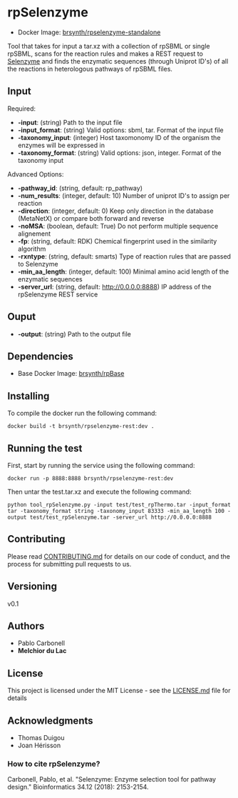 # rpSelenzyme

* Docker Image: [brsynth/rpselenzyme-standalone](https://hub.docker.com/r/brsynth/rpselenzyme-rest)

Tool that takes for input a tar.xz with a collection of rpSBML or single rpSBML, scans for the reaction rules and makes a REST request to [Selenzyme](Selenzyme.synbiochem.co.uk) and finds the enzymatic sequences (through Uniprot ID's) of all the reactions in heterologous pathways of rpSBML files.

## Input

Required:
* **-input**: (string) Path to the input file
* **-input_format**: (string) Valid options: sbml, tar. Format of the input file
* **-taxonomy_input**: (integer) Host taxomonomy ID of the organism the enzymes will be expressed in
* **-taxonomy_format**: (string) Valid options: json, integer. Format of the taxonomy input

Advanced Options:
* **-pathway_id**: (string, default: rp_pathway)
* **-num_results**: (integer, default: 10) Number of uniprot ID's to assign per reaction 
* **-direction**: (integer, default: 0) Keep only direction in the database (MetaNetX) or compare both forward and reverse
* **-noMSA**: (boolean, default: True) Do not perform multiple sequence alignement
* **-fp**: (string, default: RDK) Chemical fingerprint used in the similarity algorithm
* **-rxntype**: (string, default: smarts) Type of reaction rules that are passed to Selenzyme
* **-min_aa_length**: (integer, default: 100) Minimal amino acid length of the enzymatic sequences
* **-server_url**: (string, default: http://0.0.0.0:8888) IP address of the rpSelenzyme REST service

## Ouput

* **-output**: (string) Path to the output file

## Dependencies

* Base Docker Image: [brsynth/rpBase](https://hub.docker.com/r/brsynth/rpbase)

## Installing 

To compile the docker run the following command:

```
docker build -t brsynth/rpselenzyme-rest:dev .
```

## Running the test

First, start by running the service using the following command:

```
docker run -p 8888:8888 brsynth/rpselenzyme-rest:dev
```

Then untar the test.tar.xz and execute the following command:

```
python tool_rpSelenzyme.py -input test/test_rpThermo.tar -input_format tar -taxonomy_format string -taxonomy_input 83333 -min_aa_length 100 -output test/test_rpSelenzyme.tar -server_url http://0.0.0.0:8888
```

## Contributing

Please read [CONTRIBUTING.md](https://gist.github.com/PurpleBooth/b24679402957c63ec426) for details on our code of conduct, and the process for submitting pull requests to us.

## Versioning

v0.1

## Authors

* Pablo Carbonell
* **Melchior du Lac**

## License

This project is licensed under the MIT License - see the [LICENSE.md](LICENSE.md) file for details

## Acknowledgments

* Thomas Duigou
* Joan Hérisson

### How to cite rpSelenzyme?

Carbonell, Pablo, et al. "Selenzyme: Enzyme selection tool for pathway design." Bioinformatics 34.12 (2018): 2153-2154.
